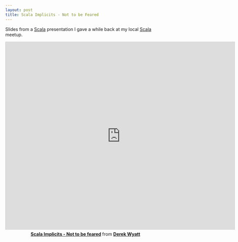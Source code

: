 ```yaml
---
layout: post
title: Scala Implicits - Not to be Feared
---
```

Slides from a [Scala](http://scala-lang.org) presentation I gave a while back at my local [Scala](http://scala-lang.org) meetup.

<center><iframe src="http://www.slideshare.net/slideshow/embed_code/27040335" width="720" height="592" frameborder="0" marginwidth="0" marginheight="0" scrolling="no" style="border:1px solid #CCC;border-width:1px 1px 0;margin-bottom:5px" allowfullscreen> </iframe> <div style="margin-bottom:5px"> <strong> <a href="https://www.slideshare.net/DerekWyatt1/scala-implicits-not-to-be-feared" title="Scala Implicits - Not to be feared" target="_blank">Scala Implicits - Not to be feared</a> </strong> from <strong><a href="http://www.slideshare.net/DerekWyatt1" target="_blank">Derek Wyatt</a></strong> </div></center>
